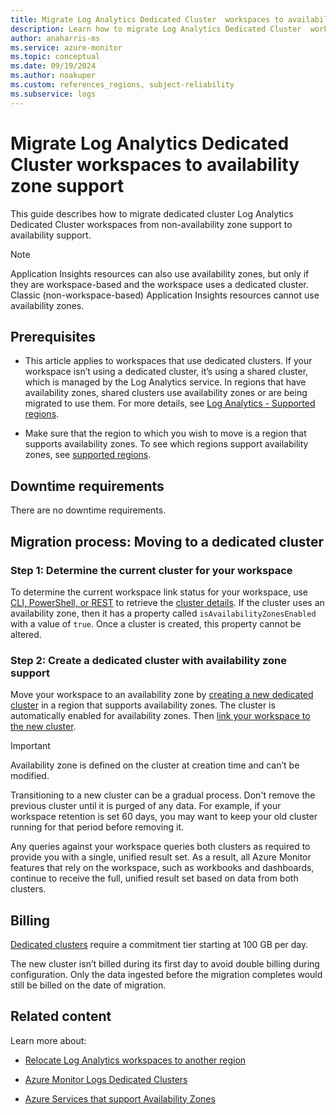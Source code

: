 ```yaml
---
title: Migrate Log Analytics Dedicated Cluster  workspaces to availability zone support 
description: Learn how to migrate Log Analytics Dedicated Cluster  workspaces to availability zone support.
author: anaharris-ms
ms.service: azure-monitor
ms.topic: conceptual
ms.date: 09/19/2024
ms.author: noakuper
ms.custom: references_regions, subject-reliability
ms.subservice: logs
---
```


# Migrate Log Analytics Dedicated Cluster workspaces to availability zone support
 
This guide describes how to migrate dedicated cluster Log Analytics Dedicated Cluster workspaces from non-availability zone support to availability support. 

> [!NOTE]
> Application Insights resources can also use availability zones, but only if they are workspace-based and the workspace uses a dedicated cluster. Classic (non-workspace-based) Application Insights resources cannot use availability zones.


## Prerequisites

- This article applies to workspaces that use dedicated clusters. If your workspace isn’t using a dedicated cluster, it’s using a shared cluster, which is managed by the Log Analytics service. In regions that have availability zones, shared clusters use availability zones or are being migrated to use them. For more details, see [Log Analytics - Supported regions](/azure/azure-monitor/logs/availability-zones#supported-regions).

- Make sure that the region to which you wish to move is a region that supports availability zones. To see which regions support availability zones, see [supported regions](/azure/azure-monitor/logs/availability-zones#supported-regions).

## Downtime requirements

There are no downtime requirements.

## Migration process: Moving to a dedicated cluster

### Step 1: Determine the current cluster for your workspace

To determine the current workspace link status for your workspace, use [CLI, PowerShell, or REST](/azure/azure-monitor/logs/logs-dedicated-clusters#check-workspace-link-status) to retrieve the [cluster details](/azure/azure-monitor/logs/logs-dedicated-clusters#check-cluster-provisioning-status). If the cluster uses an availability zone, then it has a property called `isAvailabilityZonesEnabled` with a value of `true`. Once a cluster is created, this property cannot be altered.

### Step 2: Create a dedicated cluster with availability zone support

Move your workspace to an availability zone by [creating a new dedicated cluster](/azure/azure-monitor/logs/logs-dedicated-clusters#create-a-dedicated-cluster) in a region that supports availability zones. The cluster is automatically enabled for availability zones. Then [link your workspace to the new cluster](/azure/azure-monitor/logs/logs-dedicated-clusters#link-a-workspace-to-a-cluster).

> [!IMPORTANT]
> Availability zone is defined on the cluster at creation time and can’t be modified.

Transitioning to a new cluster can be a gradual process. Don't remove the previous cluster until it is purged of any data. For example, if your workspace retention is set 60 days, you may want to keep your old cluster running for that period before removing it.

Any queries against your workspace queries both clusters as required to provide you with a single, unified result set. As a result, all Azure Monitor features that rely on the workspace, such as workbooks and dashboards, continue to receive the full, unified result set based on data from both clusters.

## Billing
[Dedicated clusters](/azure/azure-monitor/logs/logs-dedicated-clusters#create-a-dedicated-cluster) require a commitment tier starting at 100 GB per day.

The new cluster isn’t billed during its first day to avoid double billing during configuration. Only the data ingested before the migration completes would still be billed on the date of migration. 


## Related content

Learn more about:

- [Relocate Log Analytics workspaces to another region](../operational-excellence/relocation-log-analytics.md)

- [Azure Monitor Logs Dedicated Clusters](/azure/azure-monitor/logs/logs-dedicated-clusters)

- [Azure Services that support Availability Zones](availability-zones-service-support.md)
